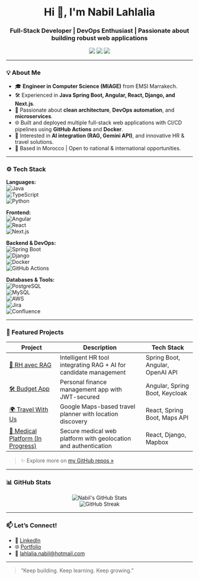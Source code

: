 <h1 align="center">Hi 👋, I'm Nabil Lahlalia</h1>
<h3 align="center">Full-Stack Developer | DevOps Enthusiast | Passionate about building robust web applications</h3>

<p align="center">
  <a href="https://www.lahlalianb.xyz" target="_blank"><img src="https://img.shields.io/badge/Portfolio-lahlalianb.xyz-blue?style=for-the-badge" /></a>
  <a href="https://www.linkedin.com/in/nabil-lahlalia-439aa2225/" target="_blank"><img src="https://img.shields.io/badge/LinkedIn-Nabil_Lahlalia-0077B5?style=for-the-badge&logo=linkedin" /></a>
  <a href="mailto:lahlalia.nabil@hotmail.com"><img src="https://img.shields.io/badge/Email-Contact_Me-D14836?style=for-the-badge&logo=gmail&logoColor=white" /></a>
</p>

---

### 💡 About Me

- 🎓 **Engineer in Computer Science (MIAGE)** from EMSI Marrakech.
- 🛠️ Experienced in **Java Spring Boot, Angular, React, Django, and Next.js**.
- 🚀 Passionate about **clean architecture**, **DevOps automation**, and **microservices**.
- 🌐 Built and deployed multiple full-stack web applications with CI/CD pipelines using **GitHub Actions** and **Docker**.
- 🧠 Interested in **AI integration (RAG, Gemini API)**, and innovative HR & travel solutions.
- 📍 Based in Morocco | Open to national & international opportunities.

---

### ⚙️ Tech Stack

**Languages:**  
![Java](https://img.shields.io/badge/Java-ED8B00?style=flat-square&logo=openjdk&logoColor=white)  
![TypeScript](https://img.shields.io/badge/TypeScript-007ACC?style=flat-square&logo=typescript&logoColor=white)  
![Python](https://img.shields.io/badge/Python-3776AB?style=flat-square&logo=python&logoColor=white)

**Frontend:**  
![Angular](https://img.shields.io/badge/Angular-DD0031?style=flat-square&logo=angular&logoColor=white)  
![React](https://img.shields.io/badge/React-20232A?style=flat-square&logo=react&logoColor=61DAFB)  
![Next.js](https://img.shields.io/badge/Next.js-000?style=flat-square&logo=next.js)

**Backend & DevOps:**  
![Spring Boot](https://img.shields.io/badge/Spring%20Boot-6DB33F?style=flat-square&logo=spring-boot)  
![Django](https://img.shields.io/badge/Django-092E20?style=flat-square&logo=django&logoColor=white)  
![Docker](https://img.shields.io/badge/Docker-2496ED?style=flat-square&logo=docker&logoColor=white)  
![GitHub Actions](https://img.shields.io/badge/GitHub_Actions-2088FF?style=flat-square&logo=github-actions&logoColor=white)

**Databases & Tools:**  
![PostgreSQL](https://img.shields.io/badge/PostgreSQL-316192?style=flat-square&logo=postgresql&logoColor=white)  
![MySQL](https://img.shields.io/badge/MySQL-00758F?style=flat-square&logo=mysql&logoColor=white)  
![AWS](https://img.shields.io/badge/AWS-FF9900?style=flat-square&logo=amazonaws&logoColor=white)  
![Jira](https://img.shields.io/badge/Jira-0052CC?style=flat-square&logo=jira&logoColor=white)  
![Confluence](https://img.shields.io/badge/Confluence-172B4D?style=flat-square&logo=confluence&logoColor=white)

---

### 🚀 Featured Projects

| Project | Description | Tech Stack |
|--------|-------------|------------|
| [💼 RH avec RAG](https://github.com/LahNabil/emp_app) | Intelligent HR tool integrating RAG + AI for candidate management | Spring Boot, Angular, OpenAI API |
| [🛠 Budget App](https://github.com/LahNabil/budget-ui) | Personal finance management app with JWT-secured | Angular, Spring Boot, Keycloak |
| [🌍 Travel With Us](https://github.com/LahNabil/travel-app-react) | Google Maps-based travel planner with location discovery | React, Spring Boot, Maps API |
| [🏥 Medical Platform (In Progress)](https://github.com/LahNabil) | Secure medical web platform with geolocation and authentication | React, Django, Mapbox |

> ✨ Explore more on [my GitHub repos »](https://github.com/LahNabil?tab=repositories)

---

### 📊 GitHub Stats

<p align="center">
  <img src="https://github-readme-stats.vercel.app/api?username=LahNabil&show_icons=true&theme=tokyonight" alt="Nabil's GitHub Stats" />
  <br />
  <img src="https://github-readme-streak-stats.herokuapp.com/?user=LahNabil&theme=tokyonight" alt="GitHub Streak" />
</p>

---

### 📫 Let’s Connect!

- 💼 [LinkedIn](https://linkedin.com/in/nabil-lahlalia-439aa2225)
- 🌐 [Portfolio](https://www.lahlalianb.xyz)
- 📧 lahlalia.nabil@hotmail.com

---

> “Keep building. Keep learning. Keep growing.”


